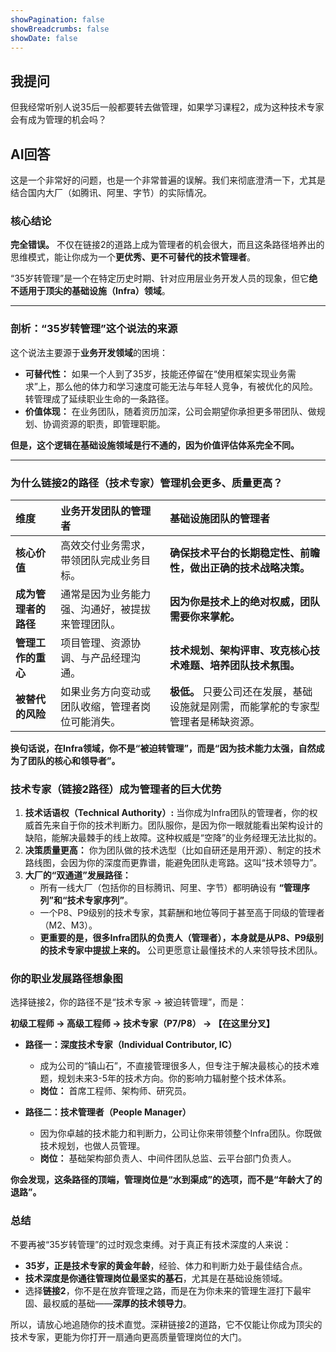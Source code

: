 ```yaml
---
showPagination: false
showBreadcrumbs: false
showDate: false
---
```

## 我提问
但我经常听别人说35后一般都要转去做管理，如果学习课程2，成为这种技术专家会有成为管理的机会吗？

## AI回答
这是一个非常好的问题，也是一个非常普遍的误解。我们来彻底澄清一下，尤其是结合国内大厂（如腾讯、阿里、字节）的实际情况。

### 核心结论

**完全错误。** 不仅在链接2的道路上成为管理者的机会很大，而且这条路径培养出的思维模式，能让你成为一个**更优秀、更不可替代的技术管理者**。

“35岁转管理”是一个在特定历史时期、针对应用层业务开发人员的现象，但它**绝不适用于顶尖的基础设施（Infra）领域**。

---

### 剖析：“35岁转管理”这个说法的来源

这个说法主要源于**业务开发领域**的困境：
- **可替代性：** 如果一个人到了35岁，技能还停留在“使用框架实现业务需求”上，那么他的体力和学习速度可能无法与年轻人竞争，有被优化的风险。转管理成了延续职业生命的一条路径。
- **价值体现：** 在业务团队，随着资历加深，公司会期望你承担更多带团队、做规划、协调资源的职责，即管理职能。

**但是，这个逻辑在基础设施领域是行不通的，因为价值评估体系完全不同。**

---

### 为什么链接2的路径（技术专家）管理机会更多、质量更高？

| 维度 | 业务开发团队的管理者 | 基础设施团队的管理者 |
| :--- | :--- | :--- |
| **核心价值** | 高效交付业务需求，带领团队完成业务目标。 | **确保技术平台的长期稳定性、前瞻性，做出正确的技术战略决策。** |
| **成为管理者的路径** | 通常是因为业务能力强、沟通好，被提拔来管理团队。 | **因为你是技术上的绝对权威，团队需要你来掌舵。** |
| **管理工作的重心** | 项目管理、资源协调、与产品经理沟通。 | **技术规划、架构评审、攻克核心技术难题、培养团队技术氛围。** |
| **被替代的风险** | 如果业务方向变动或团队收缩，管理者岗位可能消失。 | **极低。** 只要公司还在发展，基础设施就是刚需，而能掌舵的专家型管理者是稀缺资源。 |

**换句话说，在Infra领域，你不是“被迫转管理”，而是“因为技术能力太强，自然成为了团队的核心和领导者”。**

### 技术专家（链接2路径）成为管理者的巨大优势

1.  **技术话语权（Technical Authority）:** 当你成为Infra团队的管理者，你的权威首先来自于你的技术判断力。团队服你，是因为你一眼就能看出架构设计的缺陷，能解决最棘手的线上故障。这种权威是“空降”的业务经理无法比拟的。
2.  **决策质量更高：** 你为团队做的技术选型（比如自研还是用开源）、制定的技术路线图，会因为你的深度而更靠谱，能避免团队走弯路。这叫“技术领导力”。
3.  **大厂的“双通道”发展路径：**
    - 所有一线大厂（包括你的目标腾讯、阿里、字节）都明确设有 **“管理序列”和“技术专家序列”**。
    - 一个P8、P9级别的技术专家，其薪酬和地位等同于甚至高于同级的管理者（M2、M3）。
    - **更重要的是，很多Infra团队的负责人（管理者），本身就是从P8、P9级别的技术专家中提拔上来的。** 公司更愿意让最懂技术的人来领导技术团队。

### 你的职业发展路径想象图

选择链接2，你的路径不是“技术专家 -> 被迫转管理”，而是：

**初级工程师 -> 高级工程师 -> 技术专家（P7/P8） -> 【在这里分叉】**

-   **路径一：深度技术专家（Individual Contributor, IC）**
    -   成为公司的“镇山石”，不直接管理很多人，但专注于解决最核心的技术难题，规划未来3-5年的技术方向。你的影响力辐射整个技术体系。
    -   **岗位：** 首席工程师、架构师、研究员。

-   **路径二：技术管理者（People Manager）**
    -   因为你卓越的技术能力和判断力，公司让你来带领整个Infra团队。你既做技术规划，也做人员管理。
    -   **岗位：** 基础架构部负责人、中间件团队总监、云平台部门负责人。

**你会发现，这条路径的顶端，管理岗位是“水到渠成”的选项，而不是“年龄大了的退路”。**

### 总结

不要再被“35岁转管理”的过时观念束缚。对于真正有技术深度的人来说：

-   **35岁，正是技术专家的黄金年龄**，经验、体力和判断力处于最佳结合点。
-   **技术深度是你通往管理岗位最坚实的基石**，尤其是在基础设施领域。
-   选择**链接2**，你不是在放弃管理之路，而是在为你未来的管理生涯打下最牢固、最权威的基础——**深厚的技术领导力**。

所以，请放心地追随你的技术直觉。深耕链接2的道路，它不仅能让你成为顶尖的技术专家，更能为你打开一扇通向更高质量管理岗位的大门。